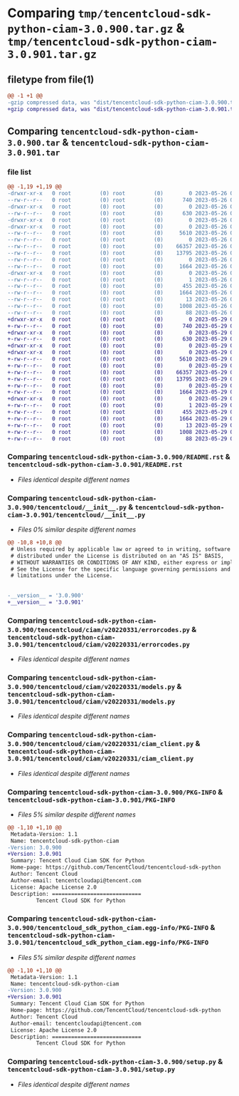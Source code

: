# Comparing `tmp/tencentcloud-sdk-python-ciam-3.0.900.tar.gz` & `tmp/tencentcloud-sdk-python-ciam-3.0.901.tar.gz`

## filetype from file(1)

```diff
@@ -1 +1 @@
-gzip compressed data, was "dist/tencentcloud-sdk-python-ciam-3.0.900.tar", last modified: Fri May 26 02:13:45 2023, max compression
+gzip compressed data, was "dist/tencentcloud-sdk-python-ciam-3.0.901.tar", last modified: Mon May 29 02:22:33 2023, max compression
```

## Comparing `tencentcloud-sdk-python-ciam-3.0.900.tar` & `tencentcloud-sdk-python-ciam-3.0.901.tar`

### file list

```diff
@@ -1,19 +1,19 @@
-drwxr-xr-x   0 root         (0) root         (0)        0 2023-05-26 02:13:45.000000 tencentcloud-sdk-python-ciam-3.0.900/
--rw-r--r--   0 root         (0) root         (0)      740 2023-05-26 02:13:45.000000 tencentcloud-sdk-python-ciam-3.0.900/README.rst
-drwxr-xr-x   0 root         (0) root         (0)        0 2023-05-26 02:13:45.000000 tencentcloud-sdk-python-ciam-3.0.900/tencentcloud/
--rw-r--r--   0 root         (0) root         (0)      630 2023-05-26 02:13:45.000000 tencentcloud-sdk-python-ciam-3.0.900/tencentcloud/__init__.py
-drwxr-xr-x   0 root         (0) root         (0)        0 2023-05-26 02:13:45.000000 tencentcloud-sdk-python-ciam-3.0.900/tencentcloud/ciam/
-drwxr-xr-x   0 root         (0) root         (0)        0 2023-05-26 02:13:45.000000 tencentcloud-sdk-python-ciam-3.0.900/tencentcloud/ciam/v20220331/
--rw-r--r--   0 root         (0) root         (0)     5610 2023-05-26 02:13:45.000000 tencentcloud-sdk-python-ciam-3.0.900/tencentcloud/ciam/v20220331/errorcodes.py
--rw-r--r--   0 root         (0) root         (0)        0 2023-05-26 02:13:45.000000 tencentcloud-sdk-python-ciam-3.0.900/tencentcloud/ciam/v20220331/__init__.py
--rw-r--r--   0 root         (0) root         (0)    66357 2023-05-26 02:13:45.000000 tencentcloud-sdk-python-ciam-3.0.900/tencentcloud/ciam/v20220331/models.py
--rw-r--r--   0 root         (0) root         (0)    13795 2023-05-26 02:13:45.000000 tencentcloud-sdk-python-ciam-3.0.900/tencentcloud/ciam/v20220331/ciam_client.py
--rw-r--r--   0 root         (0) root         (0)        0 2023-05-26 02:13:45.000000 tencentcloud-sdk-python-ciam-3.0.900/tencentcloud/ciam/__init__.py
--rw-r--r--   0 root         (0) root         (0)     1664 2023-05-26 02:13:45.000000 tencentcloud-sdk-python-ciam-3.0.900/PKG-INFO
-drwxr-xr-x   0 root         (0) root         (0)        0 2023-05-26 02:13:45.000000 tencentcloud-sdk-python-ciam-3.0.900/tencentcloud_sdk_python_ciam.egg-info/
--rw-r--r--   0 root         (0) root         (0)        1 2023-05-26 02:13:45.000000 tencentcloud-sdk-python-ciam-3.0.900/tencentcloud_sdk_python_ciam.egg-info/dependency_links.txt
--rw-r--r--   0 root         (0) root         (0)      455 2023-05-26 02:13:45.000000 tencentcloud-sdk-python-ciam-3.0.900/tencentcloud_sdk_python_ciam.egg-info/SOURCES.txt
--rw-r--r--   0 root         (0) root         (0)     1664 2023-05-26 02:13:45.000000 tencentcloud-sdk-python-ciam-3.0.900/tencentcloud_sdk_python_ciam.egg-info/PKG-INFO
--rw-r--r--   0 root         (0) root         (0)       13 2023-05-26 02:13:45.000000 tencentcloud-sdk-python-ciam-3.0.900/tencentcloud_sdk_python_ciam.egg-info/top_level.txt
--rw-r--r--   0 root         (0) root         (0)     1008 2023-05-26 02:13:45.000000 tencentcloud-sdk-python-ciam-3.0.900/setup.py
--rw-r--r--   0 root         (0) root         (0)       88 2023-05-26 02:13:45.000000 tencentcloud-sdk-python-ciam-3.0.900/setup.cfg
+drwxr-xr-x   0 root         (0) root         (0)        0 2023-05-29 02:22:33.000000 tencentcloud-sdk-python-ciam-3.0.901/
+-rw-r--r--   0 root         (0) root         (0)      740 2023-05-29 02:22:33.000000 tencentcloud-sdk-python-ciam-3.0.901/README.rst
+drwxr-xr-x   0 root         (0) root         (0)        0 2023-05-29 02:22:33.000000 tencentcloud-sdk-python-ciam-3.0.901/tencentcloud/
+-rw-r--r--   0 root         (0) root         (0)      630 2023-05-29 02:22:33.000000 tencentcloud-sdk-python-ciam-3.0.901/tencentcloud/__init__.py
+drwxr-xr-x   0 root         (0) root         (0)        0 2023-05-29 02:22:33.000000 tencentcloud-sdk-python-ciam-3.0.901/tencentcloud/ciam/
+drwxr-xr-x   0 root         (0) root         (0)        0 2023-05-29 02:22:33.000000 tencentcloud-sdk-python-ciam-3.0.901/tencentcloud/ciam/v20220331/
+-rw-r--r--   0 root         (0) root         (0)     5610 2023-05-29 02:22:33.000000 tencentcloud-sdk-python-ciam-3.0.901/tencentcloud/ciam/v20220331/errorcodes.py
+-rw-r--r--   0 root         (0) root         (0)        0 2023-05-29 02:22:33.000000 tencentcloud-sdk-python-ciam-3.0.901/tencentcloud/ciam/v20220331/__init__.py
+-rw-r--r--   0 root         (0) root         (0)    66357 2023-05-29 02:22:33.000000 tencentcloud-sdk-python-ciam-3.0.901/tencentcloud/ciam/v20220331/models.py
+-rw-r--r--   0 root         (0) root         (0)    13795 2023-05-29 02:22:33.000000 tencentcloud-sdk-python-ciam-3.0.901/tencentcloud/ciam/v20220331/ciam_client.py
+-rw-r--r--   0 root         (0) root         (0)        0 2023-05-29 02:22:33.000000 tencentcloud-sdk-python-ciam-3.0.901/tencentcloud/ciam/__init__.py
+-rw-r--r--   0 root         (0) root         (0)     1664 2023-05-29 02:22:33.000000 tencentcloud-sdk-python-ciam-3.0.901/PKG-INFO
+drwxr-xr-x   0 root         (0) root         (0)        0 2023-05-29 02:22:33.000000 tencentcloud-sdk-python-ciam-3.0.901/tencentcloud_sdk_python_ciam.egg-info/
+-rw-r--r--   0 root         (0) root         (0)        1 2023-05-29 02:22:33.000000 tencentcloud-sdk-python-ciam-3.0.901/tencentcloud_sdk_python_ciam.egg-info/dependency_links.txt
+-rw-r--r--   0 root         (0) root         (0)      455 2023-05-29 02:22:33.000000 tencentcloud-sdk-python-ciam-3.0.901/tencentcloud_sdk_python_ciam.egg-info/SOURCES.txt
+-rw-r--r--   0 root         (0) root         (0)     1664 2023-05-29 02:22:33.000000 tencentcloud-sdk-python-ciam-3.0.901/tencentcloud_sdk_python_ciam.egg-info/PKG-INFO
+-rw-r--r--   0 root         (0) root         (0)       13 2023-05-29 02:22:33.000000 tencentcloud-sdk-python-ciam-3.0.901/tencentcloud_sdk_python_ciam.egg-info/top_level.txt
+-rw-r--r--   0 root         (0) root         (0)     1008 2023-05-29 02:22:33.000000 tencentcloud-sdk-python-ciam-3.0.901/setup.py
+-rw-r--r--   0 root         (0) root         (0)       88 2023-05-29 02:22:33.000000 tencentcloud-sdk-python-ciam-3.0.901/setup.cfg
```

### Comparing `tencentcloud-sdk-python-ciam-3.0.900/README.rst` & `tencentcloud-sdk-python-ciam-3.0.901/README.rst`

 * *Files identical despite different names*

### Comparing `tencentcloud-sdk-python-ciam-3.0.900/tencentcloud/__init__.py` & `tencentcloud-sdk-python-ciam-3.0.901/tencentcloud/__init__.py`

 * *Files 0% similar despite different names*

```diff
@@ -10,8 +10,8 @@
 # Unless required by applicable law or agreed to in writing, software
 # distributed under the License is distributed on an "AS IS" BASIS,
 # WITHOUT WARRANTIES OR CONDITIONS OF ANY KIND, either express or implied.
 # See the License for the specific language governing permissions and
 # limitations under the License.
 
 
-__version__ = '3.0.900'
+__version__ = '3.0.901'
```

### Comparing `tencentcloud-sdk-python-ciam-3.0.900/tencentcloud/ciam/v20220331/errorcodes.py` & `tencentcloud-sdk-python-ciam-3.0.901/tencentcloud/ciam/v20220331/errorcodes.py`

 * *Files identical despite different names*

### Comparing `tencentcloud-sdk-python-ciam-3.0.900/tencentcloud/ciam/v20220331/models.py` & `tencentcloud-sdk-python-ciam-3.0.901/tencentcloud/ciam/v20220331/models.py`

 * *Files identical despite different names*

### Comparing `tencentcloud-sdk-python-ciam-3.0.900/tencentcloud/ciam/v20220331/ciam_client.py` & `tencentcloud-sdk-python-ciam-3.0.901/tencentcloud/ciam/v20220331/ciam_client.py`

 * *Files identical despite different names*

### Comparing `tencentcloud-sdk-python-ciam-3.0.900/PKG-INFO` & `tencentcloud-sdk-python-ciam-3.0.901/PKG-INFO`

 * *Files 5% similar despite different names*

```diff
@@ -1,10 +1,10 @@
 Metadata-Version: 1.1
 Name: tencentcloud-sdk-python-ciam
-Version: 3.0.900
+Version: 3.0.901
 Summary: Tencent Cloud Ciam SDK for Python
 Home-page: https://github.com/TencentCloud/tencentcloud-sdk-python
 Author: Tencent Cloud
 Author-email: tencentcloudapi@tencent.com
 License: Apache License 2.0
 Description: ============================
         Tencent Cloud SDK for Python
```

### Comparing `tencentcloud-sdk-python-ciam-3.0.900/tencentcloud_sdk_python_ciam.egg-info/PKG-INFO` & `tencentcloud-sdk-python-ciam-3.0.901/tencentcloud_sdk_python_ciam.egg-info/PKG-INFO`

 * *Files 5% similar despite different names*

```diff
@@ -1,10 +1,10 @@
 Metadata-Version: 1.1
 Name: tencentcloud-sdk-python-ciam
-Version: 3.0.900
+Version: 3.0.901
 Summary: Tencent Cloud Ciam SDK for Python
 Home-page: https://github.com/TencentCloud/tencentcloud-sdk-python
 Author: Tencent Cloud
 Author-email: tencentcloudapi@tencent.com
 License: Apache License 2.0
 Description: ============================
         Tencent Cloud SDK for Python
```

### Comparing `tencentcloud-sdk-python-ciam-3.0.900/setup.py` & `tencentcloud-sdk-python-ciam-3.0.901/setup.py`

 * *Files identical despite different names*

